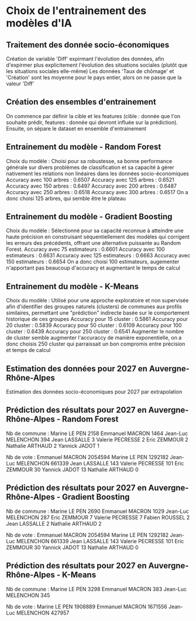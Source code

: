 # Choix de l'entrainement des modèles d'IA
## Traitement des donnée socio-économiques
Création de variable 'Diff' expirmant l'évolution des données, afin d'expirmer plus explicitement l'évolution des situations sociales (plutôt que les situations sociales elle-même)
Les données 'Taux de chômage' et 'Création' sont les moyenne pour le pays entier, alors on ne passe que la valeur 'Diff'

## Création des ensembles d'entrainement
On commence par définir la cible et les features (cible : donnée que l'on souhaite prédir, features : donnée qui devront influée sur la prédiction).
Ensuite, on sépare le dataset en ensemble d'entrainement

## Entrainement du modèle - Random Forest
Choix du modèle : Choisi pour sa robustesse, sa bonne performance générale sur divers problèmes de classification et sa capacité à gérer nativement les relations non linéaires dans les données socio-économiques
Accuracy avec 100 arbres : 0.6507
Accuracy avec 125 arbres : 0.6521
Accuracy avec 150 arbres : 0.6497
Accuracy avec 200 arbres : 0.6487
Accuracy avec 250 arbres : 0.6518
Accuracy avec 300 arbres : 0.6517
On a donc choisi 125 arbres, qui semble être le plateau

## Entrainement du modèle - Gradient Boosting
Choix du modèle : Sélectionné pour sa capacité reconnue à atteindre une haute précision en construisant séquentiellement des modèles qui corrigent les erreurs des précédents, offrant une alternative puissante au Random Forest.
Accuracy avec 75 estimateurs : 0.6601
Accuracy avec 100 estimateurs : 0.6631
Accuracy avec 125 estimateurs : 0.6663
Accuracy avec 150 estimateurs : 0.6654
On a donc choisi 100 estimateurs, augementer n'apportant pas beaucoup d'accuracy et augmentant le temps de calcul

## Entrainement du modèle - K-Means
Choix du modèle : Utilisé pour une approche exploratoire et non supervisée afin d'identifier des groupes naturels (clusters) de communes aux profils similaires, permettant une "prédiction" indirecte basée sur le comportement historique de ces groupes
Accuracy pour 15 cluster : 0.5861
Accuracy pour 20 cluster : 0.5839
Accuracy pour 50 cluster : 0.6109
Accuracy pour 100 cluster : 0.6439
Accuracy pour 250 cluster : 0.6541
Augmenter le nombre de cluster semble augmenter l'accuraccy de manière exponentielle, on a donc choisis 250 cluster qui parraissait un bon compromis entre précision et temps de calcul

## Estimation des données pour 2027 en Auvergne-Rhône-Alpes
Estimation des données socio-économiques pour 2027 par extrapolation

## Prédiction des résultats pour 2027 en Auvergne-Rhône-Alpes - Random Forest
Nb de commune :
Marine LE PEN         2158
Emmanuel MACRON       1464
Jean-Luc MELENCHON     394
Jean LASSALLE            3
Valerie PECRESSE         2
Eric ZEMMOUR             2
Nathalie ARTHAUD         2
Yannick JADOT            1

Nb de vote :
Emmanuel MACRON       2054594
Marine LE PEN         1292182
Jean-Luc MELENCHON     661339
Jean LASSALLE             143
Valerie PECRESSE          101
Eric ZEMMOUR               30
Yannick JADOT              13
Nathalie ARTHAUD            0

## Prédiction des résultats pour 2027 en Auvergne-Rhône-Alpes - Gradient Boosting
Nb de commune :
Marine LE PEN         2690
Emmanuel MACRON       1029
Jean-Luc MELENCHON     287
Eric ZEMMOUR             7
Valerie PECRESSE         7
Fabien ROUSSEL           2
Jean LASSALLE            2
Nathalie ARTHAUD         2

Nb de vote :
Emmanuel MACRON       2054594
Marine LE PEN         1292182
Jean-Luc MELENCHON     661339
Jean LASSALLE             143
Valerie PECRESSE          101
Eric ZEMMOUR               30
Yannick JADOT              13
Nathalie ARTHAUD            0

## Prédiction des résultats pour 2027 en Auvergne-Rhône-Alpes - K-Means
Nb de commune :
Marine LE PEN         3298
Emmanuel MACRON        383
Jean-Luc MELENCHON     345

Nb de vote :
Marine LE PEN         1908889
Emmanuel MACRON       1671556
Jean-Luc MELENCHON     427957